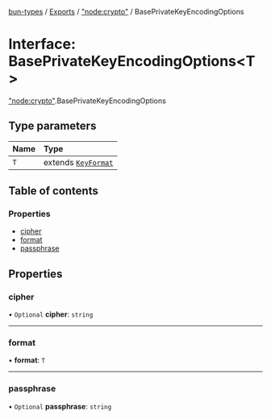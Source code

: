 [bun-types](https://github.com/oven-sh/bun-types/blob/master/api-docs/README.md) / [Exports](https://github.com/oven-sh/bun-types/blob/master/api-docs/modules.md) / ["node:crypto"](https://github.com/oven-sh/bun-types/blob/master/api-docs/modules/node_crypto_.md) / BasePrivateKeyEncodingOptions

# Interface: BasePrivateKeyEncodingOptions<T\>

["node:crypto"](https://github.com/oven-sh/bun-types/blob/master/api-docs/modules/node_crypto_.md).BasePrivateKeyEncodingOptions

## Type parameters

| Name | Type |
| :------ | :------ |
| `T` | extends [`KeyFormat`](https://github.com/oven-sh/bun-types/blob/master/api-docs/modules/crypto_.md#keyformat) |

## Table of contents

### Properties

- [cipher](https://github.com/oven-sh/bun-types/blob/master/api-docs/interfaces/node_crypto_.BasePrivateKeyEncodingOptions.md#cipher)
- [format](https://github.com/oven-sh/bun-types/blob/master/api-docs/interfaces/node_crypto_.BasePrivateKeyEncodingOptions.md#format)
- [passphrase](https://github.com/oven-sh/bun-types/blob/master/api-docs/interfaces/node_crypto_.BasePrivateKeyEncodingOptions.md#passphrase)

## Properties

### cipher

• `Optional` **cipher**: `string`

___

### format

• **format**: `T`

___

### passphrase

• `Optional` **passphrase**: `string`
